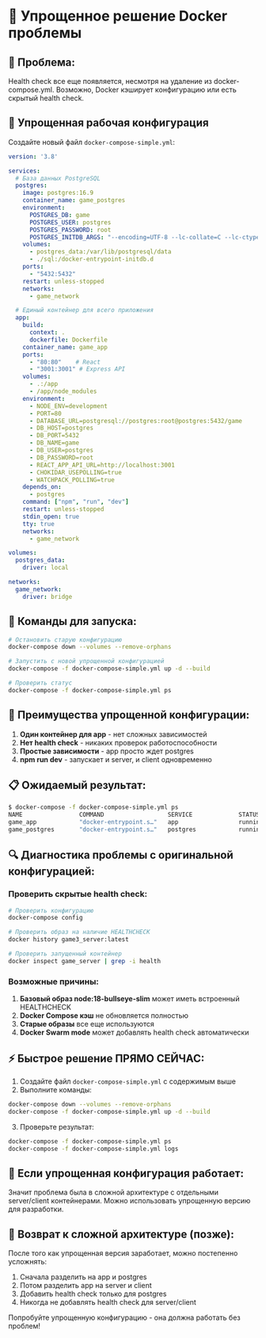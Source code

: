 # 🎯 Упрощенное решение Docker проблемы

## 🚨 Проблема:
Health check все еще появляется, несмотря на удаление из docker-compose.yml. Возможно, Docker кэширует конфигурацию или есть скрытый health check.

## 🚀 Упрощенная рабочая конфигурация

Создайте новый файл `docker-compose-simple.yml`:

```yaml
version: '3.8'

services:
  # База данных PostgreSQL
  postgres:
    image: postgres:16.9
    container_name: game_postgres
    environment:
      POSTGRES_DB: game
      POSTGRES_USER: postgres
      POSTGRES_PASSWORD: root
      POSTGRES_INITDB_ARGS: "--encoding=UTF-8 --lc-collate=C --lc-ctype=C"
    volumes:
      - postgres_data:/var/lib/postgresql/data
      - ./sql:/docker-entrypoint-initdb.d
    ports:
      - "5432:5432"
    restart: unless-stopped
    networks:
      - game_network

  # Единый контейнер для всего приложения
  app:
    build:
      context: .
      dockerfile: Dockerfile
    container_name: game_app
    ports:
      - "80:80"    # React
      - "3001:3001" # Express API
    volumes:
      - .:/app
      - /app/node_modules
    environment:
      - NODE_ENV=development
      - PORT=80
      - DATABASE_URL=postgresql://postgres:root@postgres:5432/game
      - DB_HOST=postgres
      - DB_PORT=5432
      - DB_NAME=game
      - DB_USER=postgres
      - DB_PASSWORD=root
      - REACT_APP_API_URL=http://localhost:3001
      - CHOKIDAR_USEPOLLING=true
      - WATCHPACK_POLLING=true
    depends_on:
      - postgres
    command: ["npm", "run", "dev"]
    restart: unless-stopped
    stdin_open: true
    tty: true
    networks:
      - game_network

volumes:
  postgres_data:
    driver: local

networks:
  game_network:
    driver: bridge
```

## 🔧 Команды для запуска:

```bash
# Остановить старую конфигурацию
docker-compose down --volumes --remove-orphans

# Запустить с новой упрощенной конфигурацией
docker-compose -f docker-compose-simple.yml up -d --build

# Проверить статус
docker-compose -f docker-compose-simple.yml ps
```

## 🎯 Преимущества упрощенной конфигурации:

1. **Один контейнер для app** - нет сложных зависимостей
2. **Нет health check** - никаких проверок работоспособности
3. **Простые зависимости** - app просто ждет postgres
4. **npm run dev** - запускает и server, и client одновременно

## 📋 Ожидаемый результат:

```bash
$ docker-compose -f docker-compose-simple.yml ps
NAME                COMMAND                  SERVICE             STATUS              PORTS
game_app            "docker-entrypoint.s…"   app                 running             0.0.0.0:80->80/tcp, 0.0.0.0:3001->3001/tcp
game_postgres       "docker-entrypoint.s…"   postgres            running             0.0.0.0:5432->5432/tcp
```

## 🔍 Диагностика проблемы с оригинальной конфигурацией:

### Проверить скрытые health check:
```bash
# Проверить конфигурацию
docker-compose config

# Проверить образ на наличие HEALTHCHECK
docker history game3_server:latest

# Проверить запущенный контейнер
docker inspect game_server | grep -i health
```

### Возможные причины:

1. **Базовый образ node:18-bullseye-slim** может иметь встроенный HEALTHCHECK
2. **Docker Compose кэш** не обновляется полностью
3. **Старые образы** все еще используются
4. **Docker Swarm mode** может добавлять health check автоматически

## ⚡ Быстрое решение ПРЯМО СЕЙЧАС:

1. Создайте файл `docker-compose-simple.yml` с содержимым выше
2. Выполните команды:

```bash
docker-compose down --volumes --remove-orphans
docker-compose -f docker-compose-simple.yml up -d --build
```

3. Проверьте результат:

```bash
docker-compose -f docker-compose-simple.yml ps
docker-compose -f docker-compose-simple.yml logs
```

## 🎯 Если упрощенная конфигурация работает:

Значит проблема была в сложной архитектуре с отдельными server/client контейнерами. Можно использовать упрощенную версию для разработки.

## 🔄 Возврат к сложной архитектуре (позже):

После того как упрощенная версия заработает, можно постепенно усложнять:
1. Сначала разделить на app и postgres
2. Потом разделить app на server и client
3. Добавить health check только для postgres
4. Никогда не добавлять health check для server/client

Попробуйте упрощенную конфигурацию - она должна работать без проблем!